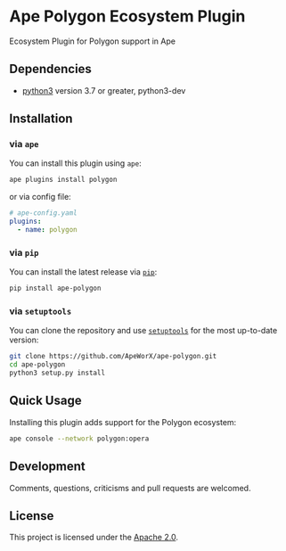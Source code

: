 # Ape Polygon Ecosystem Plugin

Ecosystem Plugin for Polygon support in Ape

## Dependencies

* [python3](https://www.python.org/downloads) version 3.7 or greater, python3-dev

## Installation

### via `ape`

You can install this plugin using `ape`:

```bash
ape plugins install polygon
```

or via config file:

```yaml
# ape-config.yaml
plugins:
  - name: polygon
```

### via `pip`

You can install the latest release via [`pip`](https://pypi.org/project/pip/):

```bash
pip install ape-polygon
```

### via `setuptools`

You can clone the repository and use [`setuptools`](https://github.com/pypa/setuptools) for the most up-to-date version:

```bash
git clone https://github.com/ApeWorX/ape-polygon.git
cd ape-polygon
python3 setup.py install
```

## Quick Usage

Installing this plugin adds support for the Polygon ecosystem:

```bash
ape console --network polygon:opera
```

## Development

Comments, questions, criticisms and pull requests are welcomed.

## License

This project is licensed under the [Apache 2.0](LICENSE).
